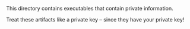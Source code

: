 This directory contains executables that contain private information.

Treat these artifacts like a private key – since they have your private key!
